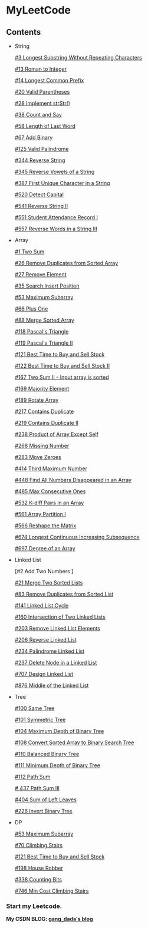# MyLeetCode

## Contents

* String

  [#3 Longest Substring Without Repeating Characters](https://github.com/LuuuuuG/MyLeetCode/blob/master/Source/003_Longest%20Substring%20Without%20Repeating%20Characters.cpp)
  
  [#13	Roman to Integer    ](https://github.com/LuuuuuG/MyLeetCode/blob/master/Source/013_RomanToInteger.cpp)
  
  [#14	Longest Common Prefix    ](https://github.com/LuuuuuG/MyLeetCode/blob/master/Source/014_Longest_Common_Prefix.cpp)
  
  [#20	Valid Parentheses    ](https://github.com/LuuuuuG/MyLeetCode/blob/master/Source/020_Vaild_Parentheses.cpp)
  
  [#28	Implement strStr()    ](https://github.com/LuuuuuG/MyLeetCode/blob/master/Source/028_Implement_strStr.cpp)
  
  [#38	Count and Say    ](https://github.com/LuuuuuG/MyLeetCode/blob/master/Source/038_Count_and_Say.cpp)
  
  [#58	Length of Last Word    ](https://github.com/LuuuuuG/MyLeetCode/blob/master/Source/058_Length_of_Last_Word.cpp)
  
  [#67	Add Binary    ](https://github.com/LuuuuuG/MyLeetCode/blob/master/Source/067_Add%20Binary.cpp)
  
  [#125	Valid Palindrome    ](https://github.com/LuuuuuG/MyLeetCode/blob/master/Source/125_Vaild_Palindrome.cpp)
  
  [#344	Reverse String    ](https://github.com/LuuuuuG/MyLeetCode/blob/master/Source/344_Reverse_String.cpp)
  
  [#345	Reverse Vowels of a String   ](https://github.com/LuuuuuG/MyLeetCode/blob/master/Source/345_Reverse%20Vowels%20of%20a%20String.cpp)
  
  [#387	First Unique Character in a String    ](https://github.com/LuuuuuG/MyLeetCode/blob/master/Source/387_First%20Unique%20Character%20in%20a%20String.cpp)
  
  [#520	Detect Capital    ](https://github.com/LuuuuuG/MyLeetCode/blob/master/Source/520_Detect%20Capital.cpp)
  
  [#541	Reverse String II    ](https://github.com/LuuuuuG/MyLeetCode/blob/master/Source/541_Reverse_String_II.cpp)

  [#551	Student Attendance Record I    ](https://github.com/LuuuuuG/MyLeetCode/blob/master/Source/551_Student%20Attendance%20Record%20I.cpp)
  
  [#557	Reverse Words in a String III    ](https://github.com/LuuuuuG/MyLeetCode/blob/master/Source/557_Reverse_Words_in_String_III.cpp)
    
  
* Array

  [#1 Two Sum    ](https://github.com/LuuuuuG/MyLeetCode/blob/master/Source/001_Two%20Sum.cpp)
  
  [#26 Remove Duplicates from Sorted Array    ](https://github.com/LuuuuuG/MyLeetCode/blob/master/Source/026_Remove_dup_from_sroted_arr.cpp)
  
  [#27 Remove Element    ](https://github.com/LuuuuuG/MyLeetCode/blob/master/Source/027_Remove%20Element.cpp)
  
  [#35 Search Insert Position  ](https://github.com/LuuuuuG/MyLeetCode/blob/master/Source/035_Search_Insert_Position.cpp)
  
  [#53 Maximum Subarray    ](https://github.com/LuuuuuG/MyLeetCode/blob/master/Source/053_Maximum_Subarray.cpp)
  
  [#66 Plus One    ](https://github.com/LuuuuuG/MyLeetCode/blob/master/Source/066_Plus_One.cpp)
  
  [#88 Merge Sorted Array    ](https://github.com/LuuuuuG/MyLeetCode/blob/master/Source/088_%20Merge_Sorted_Array.cpp)
  
  [#118 Pascal's Triangle    ](https://github.com/LuuuuuG/MyLeetCode/blob/master/Source/118_Pascal's%20Triangle.cpp)
  
  [#119 Pascal's Triangle II   ](https://github.com/LuuuuuG/MyLeetCode/blob/master/Source/119_Pascal's%20Triangle%20II.cpp)
  
  [#121 Best Time to Buy and Sell Stock   ](https://github.com/LuuuuuG/MyLeetCode/blob/master/Source/121_Best%20Time%20to%20Buy%20and%20Sell%20Stock.cpp)
  
  [#122 Best Time to Buy and Sell Stock II   ](https://github.com/LuuuuuG/MyLeetCode/blob/master/Source/122_Best%20Time%20to%20Buy%20and%20Sell%20Stock%20II.cpp)

  [#167 Two Sum II - Input array is sorted    ](https://github.com/LuuuuuG/MyLeetCode/blob/master/Source/167_Two%20Sum%20II%20-%20Input%20array%20is%20sorted.cpp)
  
  [#169 Majority Element    ](https://github.com/LuuuuuG/MyLeetCode/blob/master/Source/169_Majority%20Element.cpp)
  
  [#189 Rotate Array    ](https://github.com/LuuuuuG/MyLeetCode/blob/master/Source/189_Rotate%20Array.cpp)
  
  [#217 Contains Duplicate    ](https://github.com/LuuuuuG/MyLeetCode/blob/master/Source/217_Contains%20Duplicate.cpp)
  
  [#219 Contains Duplicate II    ](https://github.com/LuuuuuG/MyLeetCode/blob/master/Source/219_Contains%20Duplicate%20II.cpp)
  
  [#238 Product of Array Except Self    ](https://github.com/LuuuuuG/MyLeetCode/blob/master/Source/238_Product%20of%20Array%20Except%20Self.cpp)
  
  [#268 Missing Number    ](https://github.com/LuuuuuG/MyLeetCode/blob/master/Source/268_Missing%20Number.cpp)
  
  [#283 Move Zeroes    ](https://github.com/LuuuuuG/MyLeetCode/blob/master/Source/283_Move%20Zeroes.cpp)
  
  [#414 Third Maximum Number    ](https://github.com/LuuuuuG/MyLeetCode/blob/master/Source/414_Third%20Maximum%20Number.cpp)
  
  [#448 Find All Numbers Disappeared in an Array    ](https://github.com/LuuuuuG/MyLeetCode/blob/master/Source/448_Find%20All%20Numbers%20Disappeared%20in%20an%20Array.cpp)
  
  [#485 Max Consecutive Ones    ](https://github.com/LuuuuuG/MyLeetCode/blob/master/Source/485_Max%20Consecutive%20Ones.cpp)
  
  [#532 K-diff Pairs in an Array    ](https://github.com/LuuuuuG/MyLeetCode/blob/master/Source/532_K-diff%20Pairs%20in%20an%20Array.cpp)
  
  [#561 Array Partition I  ](https://github.com/LuuuuuG/MyLeetCode/blob/master/Source/561_Array%20Partition%20I.cpp)
  
  [#566 Reshape the Matrix    ](https://github.com/LuuuuuG/MyLeetCode/blob/master/Source/566_Reshape%20the%20Matrix.cpp)
  
  [#674 Longest Continuous Increasing Subsequence  ](https://github.com/LuuuuuG/MyLeetCode/blob/master/Source/674_Longest%20Continuous%20Increasing%20Subsequence.cpp)
  
  [#697 Degree of an Array   ](https://github.com/LuuuuuG/MyLeetCode/blob/master/Source/697_Degree%20of%20an%20Array.cpp)
  
* Linked List

  [#2 Add Two Numbers ]
  
  [#21 Merge Two Sorted Lists ](https://github.com/LuuuuuG/MyLeetCode/blob/master/Source/021_Merge%20Two%20Sorted%20Lists.cpp)
  
  [#83 Remove Duplicates from Sorted List    ](https://github.com/LuuuuuG/MyLeetCode/blob/master/Source/083_Remove%20Duplicates%20from%20Sorted%20List.cpp)
  
  [#141 Linked List Cycle    ](https://github.com/LuuuuuG/MyLeetCode/blob/master/Source/141_Linked%20List%20Cycle.cpp)
  
  [#160 Intersection of Two Linked Lists    ](https://github.com/LuuuuuG/MyLeetCode/blob/master/Source/160_Intersection%20of%20Two%20Linked%20Lists.cpp)
  
  [#203 Remove Linked List Elements    ](https://github.com/LuuuuuG/MyLeetCode/blob/master/Source/203_Remove%20Linked%20List%20Elements.cpp)
  
  [#206 Reverse Linked List    ](https://github.com/LuuuuuG/MyLeetCode/blob/master/Source/206_Reverse%20Linked%20List.cpp)
  
  [#234 Palindrome Linked List    ](https://github.com/LuuuuuG/MyLeetCode/blob/master/Source/234_Palindrome%20Linked%20List.cpp)
  
  [#237 Delete Node in a Linked List    ](https://github.com/LuuuuuG/MyLeetCode/blob/master/Source/237_Delete%20Node%20in%20a%20Linked%20List.cpp)
  
  [#707 Design Linked List    ](https://github.com/LuuuuuG/MyLeetCode/blob/master/Source/707_Design%20Linked%20List.cpp)
  
  [#876 Middle of the Linked List    ](https://github.com/LuuuuuG/MyLeetCode/blob/master/Source/876_Middle%20of%20the%20Linked%20List.cpp)
  
* Tree
  
  [#100 Same Tree](https://github.com/LuuuuuG/MyLeetCode/blob/master/Source/100_Same%20Tree.cpp)
  
  [#101 Symmetric Tree    ](https://github.com/LuuuuuG/MyLeetCode/blob/master/Source/101_Symmetric%20Tree.cpp)
  
  [#104 Maximum Depth of Binary Tree    ](https://github.com/LuuuuuG/MyLeetCode/blob/master/Source/104_Maximum%20Depth%20of%20Binary%20Tree.cpp)
  
  [#108 Convert Sorted Array to Binary Search Tree    ](https://github.com/LuuuuuG/MyLeetCode/blob/master/Source/108_Convert%20Sorted%20Array%20to%20Binary%20Search%20Tree.cpp)
  
  [#110 Balanced Binary Tree    ](https://github.com/LuuuuuG/MyLeetCode/blob/master/Source/110_Balanced%20Binary%20Tree.cpp)
  
  [#111 Minimum Depth of Binary Tree    ](https://github.com/LuuuuuG/MyLeetCode/blob/master/Source/111_Minimum%20Depth%20of%20Binary%20Tree.cpp)

  [#112	Path Sum    ](https://github.com/LuuuuuG/MyLeetCode/blob/master/Source/112_Path%20Sum.cpp)

  [#	437	Path Sum III    ](https://github.com/LuuuuuG/MyLeetCode/blob/master/Source/437_Path%20Sum%20III.cpp)
  
  [#404	Sum of Left Leaves    ](https://github.com/LuuuuuG/MyLeetCode/blob/master/Source/404_Sum%20of%20Left%20Leaves.cpp)
  
  [#226	Invert Binary Tree    ](https://github.com/LuuuuuG/MyLeetCode/blob/master/Source/226_Invert%20Binary%20Tree.cpp)
  
  
* DP

  [#53	Maximum Subarray    ](https://github.com/LuuuuuG/MyLeetCode/blob/master/Source/053_Maximum_Subarray.cpp)
  
  [#70	Climbing Stairs   ](https://github.com/LuuuuuG/MyLeetCode/blob/master/Source/070_Climbing%20Stairs.cpp)
  
  [#121	Best Time to Buy and Sell Stock    ](https://github.com/LuuuuuG/MyLeetCode/blob/master/Source/121_Best%20Time%20to%20Buy%20and%20Sell%20Stock.cpp)
  
  [#198	House Robber    ](https://github.com/LuuuuuG/MyLeetCode/blob/master/Source/198_House%20Robber.cpp)
  
  [#338	Counting Bits    ](https://github.com/LuuuuuG/MyLeetCode/blob/master/Source/338_Counting%20Bits.cpp)
  
  [#746	Min Cost Climbing Stairs    ](https://github.com/LuuuuuG/MyLeetCode/blob/master/Source/746_Min%20Cost%20Climbing%20Stairs.cpp)
    
  
### Start my Leetcode.

**My CSDN BLOG: [gang_dada's blog](https://blog.csdn.net/gang_dada)**


